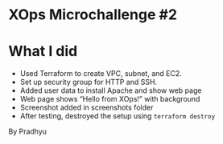 # XOps Microchallenge #2

# What I did

- Used Terraform to create VPC, subnet, and EC2.
- Set up security group for HTTP and SSH.
- Added user data to install Apache and show web page
- Web page shows “Hello from XOps!” with background
- Screenshot added in screenshots folder
- After testing, destroyed the setup using `terraform destroy`

By
Pradhyu